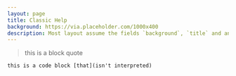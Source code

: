 ```yaml
--- 
layout: page 
title: Classic Help 
background: https://via.placeholder.com/1000x400 
description: Most layout assume the fields `background`, `title` and an optional `description` 
---
```


> this is a block quote

```
this is a code block [that](isn't interpreted)
```